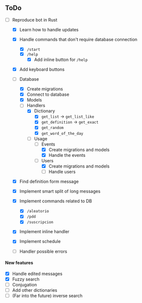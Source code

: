 ## ToDo

-   [ ] Reproduce bot in Rust

    -   [x] Learn how to handle updates
    -   [x] Handle commands that don't require database connection
        -   [x] `/start`
        -   [x] `/help`
            -   [x] Add inline button for `/help`
    -   [x] Add keyboard buttons
    -   [ ] Database
        -   [x] Create migrations
        -   [x] Connect to database
        -   [x] Models
        -   [ ] Handlers
            -   [x] Dictionary
                -   [x] `get_list` -> `get_list_like`
                -   [x] `get_definition` -> `get_exact`
                -   [x] `get_random`
                -   [x] `get_word_of_the_day`
            -   [ ] Usage
                -   [ ] Events
                    -   [x] Create migrations and models
                    -   [x] Handle the events
                -   [ ] Users
                    -   [x] Create migrations and models
                    -   [ ] Handle users
    -   [x] Find definition form message
    -   [x] Implement smart split of long messages
    -   [x] Implement commands related to DB
        -   [x] `/aleatorio`
        -   [x] `/pdd`
        -   [x] `/suscripcion`
    -   [x] Implement inline handler
    -   [x] Implement schedule

    -   [ ] Handler possible errors

#### New features

-   [x] Handle edited messages
-   [x] Fuzzy search
-   [ ] Conjugation
-   [ ] Add other dictionaries
-   [ ] (Far into the future) inverse search
